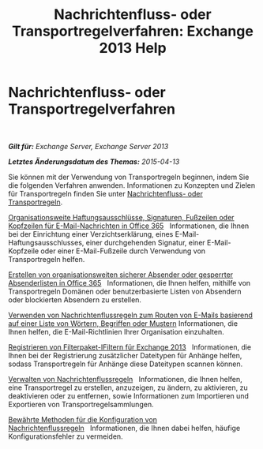 ﻿---
title: 'Nachrichtenfluss- oder Transportregelverfahren: Exchange 2013 Help'
TOCTitle: Nachrichtenfluss- oder Transportregelverfahren
ms:assetid: f45f6eef-9e35-4ef4-97fa-1f6e277d14a1
ms:mtpsurl: https://technet.microsoft.com/de-de/library/Dn600440(v=EXCHG.150)
ms:contentKeyID: 61061223
ms.date: 04/24/2018
mtps_version: v=EXCHG.150
ms.translationtype: HT
---

# Nachrichtenfluss- oder Transportregelverfahren

 

_**Gilt für:** Exchange Server, Exchange Server 2013_

_**Letztes Änderungsdatum des Themas:** 2015-04-13_

Sie können mit der Verwendung von Transportregeln beginnen, indem Sie die folgenden Verfahren anwenden. Informationen zu Konzepten und Zielen für Transportregeln finden Sie unter [Nachrichtenfluss- oder Transportregeln](mail-flow-rules-transport-rules-in-exchange-2013-exchange-2013-help.md).

[Organisationsweite Haftungsausschlüsse, Signaturen, Fußzeilen oder Kopfzeilen für E-Mail-Nachrichten in Office 365](https://technet.microsoft.com/de-de/library/dn600323\(v=exchg.150\))   Informationen, die Ihnen bei der Einrichtung einer Verzichtserklärung, eines E-Mail-Haftungsausschlusses, einer durchgehenden Signatur, einer E-Mail-Kopfzeile oder einer E-Mail-Fußzeile durch Verwendung von Transportregeln helfen.

[Erstellen von organisationsweiten sicherer Absender oder gesperrter Absenderlisten in Office 365](https://technet.microsoft.com/de-de/library/dn198251\(v=exchg.150\))   Informationen, die Ihnen helfen, mithilfe von Transportregeln Domänen oder benutzerbasierte Listen von Absendern oder blockierten Absendern zu erstellen.

[Verwenden von Nachrichtenflussregeln zum Routen von E-Mails basierend auf einer Liste von Wörtern, Begriffen oder Mustern](use-mail-flow-rules-to-route-email-based-on-a-list-of-words-phrases-or-patterns-exchange-2013-help.md) Informationen, die Ihnen helfen, die E-Mail-Richtlinien Ihrer Organisation einzuhalten.

[Registrieren von Filterpaket-IFiltern für Exchange 2013](register-filter-pack-ifilters-with-exchange-2013-exchange-2013-help.md)   Informationen, die Ihnen bei der Registrierung zusätzlicher Dateitypen für Anhänge helfen, sodass Transportregeln für Anhänge diese Dateitypen scannen können.

[Verwalten von Nachrichtenflussregeln](manage-mail-flow-rules-exchange-2013-help.md)   Informationen, die Ihnen helfen, eine Transportregel zu erstellen, anzuzeigen, zu ändern, zu aktivieren, zu deaktivieren oder zu entfernen, sowie Informationen zum Importieren und Exportieren von Transportregelsammlungen.

[Bewährte Methoden für die Konfiguration von Nachrichtenflussregeln](best-practices-for-configuring-mail-flow-rules-exchange-2013-help.md)   Informationen, die Ihnen dabei helfen, häufige Konfigurationsfehler zu vermeiden.

